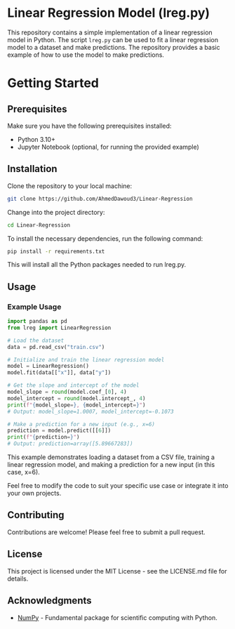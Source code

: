 # Linear Regression Model (lreg.py)

This repository contains a simple implementation of a linear regression model in Python. The script `lreg.py` can be used to fit a linear regression model to a dataset and make predictions. The repository provides a basic example of how to use the model to make predictions.

# Getting Started

## Prerequisites

Make sure you have the following prerequisites installed:

- Python 3.10+
- Jupyter Notebook (optional, for running the provided example)

## Installation

Clone the repository to your local machine:

```bash
git clone https://github.com/AhmedDawoud3/Linear-Regression
```

Change into the project directory:

```bash
cd Linear-Regression
```

To install the necessary dependencies, run the following command:

```bash
pip install -r requirements.txt
```

This will install all the Python packages needed to run lreg.py.

## Usage

### Example Usage

```python
import pandas as pd
from lreg import LinearRegression

# Load the dataset
data = pd.read_csv("train.csv")

# Initialize and train the linear regression model
model = LinearRegression()
model.fit(data[["x"]], data["y"])

# Get the slope and intercept of the model
model_slope = round(model.coef_[0], 4)
model_intercept = round(model.intercept_, 4)
print(f"{model_slope=}, {model_intercept=}")
# Output: model_slope=1.0007, model_intercept=-0.1073

# Make a prediction for a new input (e.g., x=6)
prediction = model.predict([[6]])
print(f"{prediction=}")
# Output: prediction=array([5.89667283])
```

This example demonstrates loading a dataset from a CSV file, training a linear regression model, and making a prediction for a new input (in this case, x=6).

Feel free to modify the code to suit your specific use case or integrate it into your own projects.

## Contributing

Contributions are welcome! Please feel free to submit a pull request.

## License

This project is licensed under the MIT License - see the LICENSE.md file for details.

## Acknowledgments

- [NumPy](https://numpy.org/) - Fundamental package for scientific computing with Python.
